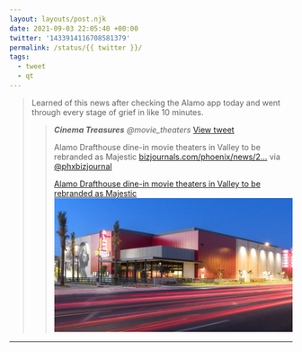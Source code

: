 ```yaml
---
layout: layouts/post.njk
date: 2021-09-03 22:05:40 +00:00
twitter: '1433914116708581379'
permalink: /status/{{ twitter }}/
tags: 
  - tweet
  - qt
---
```


> Learned of this news after checking the Alamo app today and went through every stage of grief in like 10 minutes. 
> 
> > <cite>**Cinema Treasures** @movie_theaters</cite> [View tweet](https://twitter.com/movie_theaters/status/1431614629763948551)
> > 
> > Alamo Drafthouse dine-in movie theaters in Valley to be rebranded as Majestic [bizjournals.com/phoenix/news/2…](https://bizjournals.com/phoenix/news/2021/08/27/alamo-drafthouse-no-longer-in-phoenix-but-dine-in.html) via [@phxbizjournal](https://twitter.com/phxbizjournal)
> > 
> > [<span>Alamo Drafthouse dine-in movie theaters in Valley to be rebranded as Majestic</span> ![Alamo Drafthouse](/img/_qt/alamo-drafthouse-tempe_900xx8000-4500-500-0.jpeg)](https://bizjournals.com/phoenix/news/2021/08/27/alamo-drafthouse-no-longer-in-phoenix-but-dine-in.html)

---
